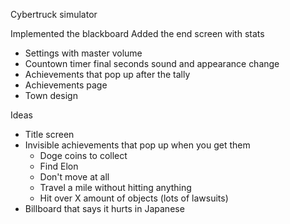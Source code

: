Cybertruck simulator

Implemented the blackboard
Added the end screen with stats

- Settings with master volume
- Countown timer final seconds sound and appearance change
- Achievements that pop up after the tally
- Achievements page
- Town design

Ideas
- Title screen
- Invisible achievements that pop up when you get them
	- Doge coins to collect
	- Find Elon
	- Don't move at all
	- Travel a mile without hitting anything
	- Hit over X amount of objects (lots of lawsuits)
- Billboard that says it hurts in Japanese
